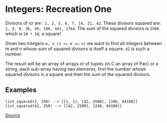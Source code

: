 # Integers: Recreation One

Divisors of `42` are : `1, 2, 3, 6, 7, 14, 21, 42`. These divisors squared are: `1, 4, 9, 36, 49, 196, 441, 1764`. The sum of the squared divisors is `2500` which is `50 * 50`, a square!

Given two integers `m, n (1 <= m <= n)` we want to find all integers between m and n whose sum of squared divisors is itself a square. `42` is such a number.

The result will be an array of arrays or of tuples (in C an array of Pair) or a string, each sub-array having two elements, first the number whose squared divisors is a square and then the sum of the squared divisors.

## Examples

```text
list_squared(1, 250) --> [[1, 1], [42, 2500], [246, 84100]]
list_squared(42, 250) --> [[42, 2500], [246, 84100]]
```

[Source](https://www.codewars.com/kata/55aa075506463dac6600010d/train/python)
